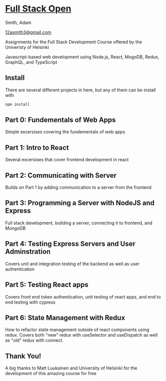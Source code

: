 # [Full Stack Open](https://fullstackopen.com/en)

Smith, Adam 

12asmith3@gmail.com

Assignments for the Full Stack Development Course offered by the Univeristy of Helsinki


Javascript-based web development using Node.js, React, MogoDB, Redux, GraphQL, and TypeScript

## Install 

There are several different projects in here, but any of them can be install with 

```bash
npm install
```
## Part 0: Fundementals of Web Apps

Simple excersises covering the fundementals of web apps

## Part 1: Intro to React

Several excersises that cover frontend development in react

## Part 2: Communicating with Server

Builds on Part 1 by adding communication to a server from the frontend

## Part 3: Programming a Server with NodeJS and Express

Full stack development, building a server, connecting it to frontend, and MongoDB

## Part 4: Testing Express Servers and User Adminstration 
Covers unit and integration testing of the backend as well as user authentication

## Part 5: Testing React apps
Covers front end token authentication, unit testing of react apps, and end to end testing with cypress

## Part 6: State Management with Redux
How to refactor state management outside of react components using redux. Covers both "new" redux with useSelector and useDispatch as well as "old" redux with connect.

## Thank You!
A big thanks to Matt Luukainen and University of Helsinki for the development of this amazing course for free

